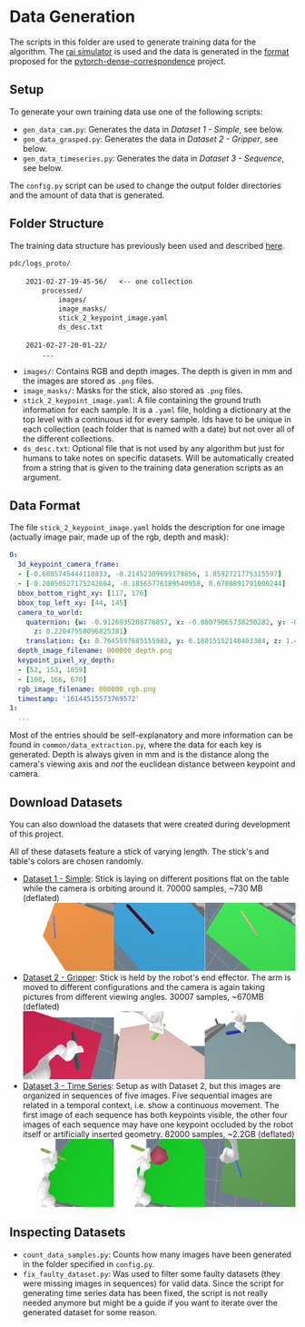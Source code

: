 
# Data Generation

The scripts in this folder are used to generate training data for the algorithm. The [rai simulator](https://github.com/MarcToussaint/rai) is used and the data is generated in the [format](https://github.com/RobotLocomotion/pytorch-dense-correspondence/blob/master/doc/data_organization.md) proposed for the [pytorch-dense-correspondence](https://github.com/RobotLocomotion/pytorch-dense-correspondence) project.


## Setup

To generate your own training data use one of the following scripts:
- `gen_data_cam.py`: Generates the data in *Dataset 1 - Simple*, see below.
- `gen_data_grasped.py`: Generates the data in *Dataset 2 - Gripper*, see below.
- `gen_data_timeseries.py`: Generates the data in *Dataset 3 - Sequence*, see below.

The `config.py` script can be used to change the output folder directories and the amount of data that is generated.


## Folder Structure

The training data structure has previously been used and described [here](https://github.com/RobotLocomotion/pytorch-dense-correspondence/blob/master/doc/data_organization.md).

```
pdc/logs_proto/

    2021-02-27-19-45-56/   <-- one collection
        processed/
            images/
            image_masks/
            stick_2_keypoint_image.yaml
            ds_desc.txt

    2021-02-27-20-01-22/
        ...
```

- `images/`: Contains RGB and depth images. The depth is given in mm and the images are stored as `.png` files.
- `image_masks/`: Masks for the stick, also stored as `.png` files.
- `stick_2_keypoint_image.yaml`: A file containing the ground truth information for each sample. It is a `.yaml` file, holding a dictionary at the top level with a continuous id for every sample. Ids have to be unique in each collection (each folder that is named with a date) but not over all of the different collections.
- `ds_desc.txt`: Optional file that is not used by any algorithm but just for humans to take notes on specific datasets. Will be automatically created from a string that is given to the training data generation scripts as an argument.


## Data Format

The file `stick_2_keypoint_image.yaml` holds the description for one image (actually image pair, made up of the rgb, depth and mask):

```yaml
0:
  3d_keypoint_camera_frame:
  - [-0.6805745444118833, -0.21452309699179856, 1.0592721775315597]
  - [-0.20850527175242684, -0.18565776189540958, 0.6708891791000244]
  bbox_bottom_right_xy: [117, 176]
  bbox_top_left_xy: [44, 145]
  camera_to_world:
    quaternion: {w: -0.9126935208776057, x: -0.08079065738250282, y: -0.33444569787104994,
      z: 0.22047558096825381}
    translation: {x: 0.7645597685155983, y: 0.18015152140403384, z: 1.4522977179435401}
  depth_image_filename: 000000_depth.png
  keypoint_pixel_xy_depth:
  - [52, 153, 1059]
  - [108, 166, 670]
  rgb_image_filename: 000000_rgb.png
  timestamp: '16144515573769572'
1:
  ...
```

Most of the entries should be self-explanatory and more information can be found in `common/data_extraction.py`, where the data for each key is generated. Depth is always given in mm and is the distance along the camera's viewing axis and *not* the euclidean distance between keypoint and camera.


## Download Datasets

You can also download the datasets that were created during development of this project.

All of these datasets feature a stick of varying length. The stick's and table's colors are chosen randomly.

- [Dataset 1 - Simple](https://tubcloud.tu-berlin.de/s/c5gg7jpSGEE28aP): Stick is laying on different positions flat on the table while the camera is orbiting around it. 70000 samples, ~730 MB (deflated)
![Dataset 1 - Simple - Example Images](../docs_data/simple_example.png)
- [Dataset 2 - Gripper](https://tubcloud.tu-berlin.de/s/NA7NCTjjzsWdYgN): Stick is held by the robot's end effector. The arm is moved to different configurations and the camera is again taking pictures from different viewing angles. 30007 samples, ~670MB (deflated)
![Dataset 2 - Gripper - Example Images](../docs_data/gripper_example.png)
- [Dataset 3 - Time Series](https://tubcloud.tu-berlin.de/s/w5FDyRBZx5qPmHH): Setup as with Dataset 2, but this images are organized in sequences of five images. Five sequential images are related in a temporal context, i.e. show a continuous movement. The first image of each sequence has both keypoints visible, the other four images of each sequence may have one keypoint occluded by the robot itself or artificially inserted geometry. 82000 samples, ~2.2GB (deflated)
![Dataset 3 - Time Series - Example Images](../docs_data/sequence_example.png)


## Inspecting Datasets

- `count_data_samples.py`: Counts how many images have been generated in the folder specified in `config.py`.
- `fix_faulty_dataset.py`: Was used to filter some faulty datasets (they were missing images in sequences) for valid data. Since the script for generating time series data has been fixed, the script is not really needed anymore but might be a guide if you want to iterate over the generated dataset for some reason.